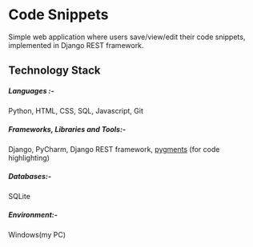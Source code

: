 # Code Snippets
Simple web application where users save/view/edit their code snippets, implemented in Django REST framework.

## Technology Stack
##### Languages :-
Python, HTML, CSS, SQL, Javascript, Git

##### Frameworks, Libraries and Tools:-
Django, PyCharm, Django REST framework, [pygments](https://pygments.org/) (for code highlighting)

##### Databases:-
SQLite

##### Environment:-
Windows(my PC)
